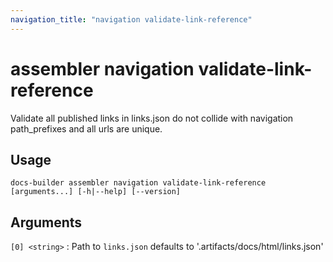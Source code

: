 ```yaml
---
navigation_title: "navigation validate-link-reference"
---
```


# assembler navigation validate-link-reference

Validate all published links in links.json do not collide with navigation path_prefixes and all urls are unique.

## Usage

```
docs-builder assembler navigation validate-link-reference [arguments...] [-h|--help] [--version]
```

## Arguments

`[0] <string>`
:   Path to `links.json` defaults to '.artifacts/docs/html/links.json'